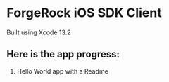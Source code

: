 # ForgeRock iOS SDK Client

Built using Xcode 13.2


## Here is the app progress:
1. Hello World app with a Readme
